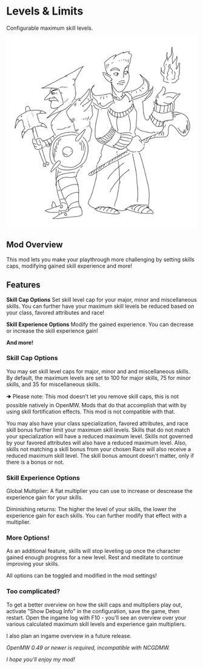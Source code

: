 # Levels & Limits

Configurable maximum skill levels.

![Two n'wahs pondering their class choices](images/nwahs.png "Two n'wahs pondering their class choices")

## Mod Overview

This mod lets you make your playthrough more challenging by setting skills caps, modifying gained skill experience and more!

## Features

**Skill Cap Options** Set skill level cap for your major, minor and miscellaneous skills. You can further have your maximum skill levels be reduced based on your class, favored attributes and race!

**Skill Experience Options** Modify the gained experience. You can decrease or increase the skill experience gain!

**And more!**

### Skill Cap Options

You may set skill level caps for major, minor and and miscellaneous skills. By default, the maximum levels are set to 100 for major skills, 75 for minor skills, and 35 for miscellaneous skills.

🠊 Please note: This mod doesn't let you remove skill caps, this is not possible natively in OpenMW. Mods that do that accomplish that with by using skill fortification effects. This mod is not compatible with that.

You may also have your class specialization, favored attributes, and race skill bonus further limit your maximum skill levels. Skills that do not match your specialization will have a reduced maximum level. Skills not governed by your favored attributes will also have a reduced maximum level. Also, skills not matching a skill bonus from your chosen Race will also receive a reduced maximum skill level. The skill bonus amount doesn't matter, only if there is a bonus or not.

### Skill Experience Options

Global Multiplier: A flat multiplier you can use to increase or descrease the experience gain for your skills.

Diminishing returns: The higher the level of your skills, the lower the experience gain for each skills. You can further modify that effect with a multiplier.

### More Options!

As an additional feature, skills will stop leveling up once the character gained enough progress for a new level. Rest and meditate to continue improving your skills.

All options can be toggled and modified in the mod settings!

### Too complicated?

To get a better overview on how the skill caps and multipliers play out, activate "Show Debug Info" in the configuration, save the game, then restart. Open the ingame log with F10 - you'll see an overview over your various calculated maximum skill levels and experience gain multipliers.

I also plan an ingame overview in a future release.

*OpenMW 0.49 or newer is required, incompatible with NCGDMW.*

*I hope you'll enjoy my mod!*
